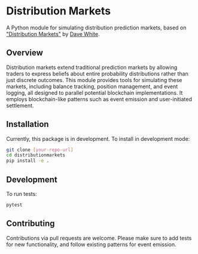 # Distribution Markets

A Python module for simulating distribution prediction markets, based on ["Distribution Markets"](https://www.paradigm.xyz/2024/12/distribution-markets) by [Dave White](https://x.com/_Dave__White_).

## Overview

Distribution markets extend traditional prediction markets by allowing traders to express beliefs about entire probability distributions rather than just discrete outcomes. This module provides tools for simulating these markets, including balance tracking, position management, and event logging, all designed to parallel potential blockchain implementations. It employs blockchain-like patterns such as event emission and user-initiated settlement.

## Installation

Currently, this package is in development. To install in development mode:

```bash
git clone [your-repo-url]
cd distributionmarkets
pip install -e .
```

## Development

To run tests:
```bash
pytest
```

## Contributing

Contributions via pull requests are welcome. Please make sure to add tests for new functionality, and
follow existing patterns for event emission.
